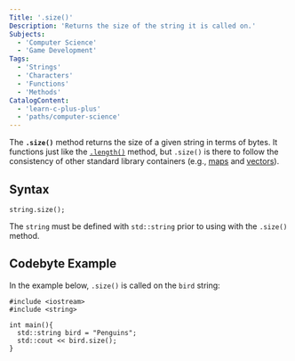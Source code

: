 ```yaml
---
Title: '.size()'
Description: 'Returns the size of the string it is called on.'
Subjects:
  - 'Computer Science'
  - 'Game Development'
Tags:
  - 'Strings'
  - 'Characters'
  - 'Functions'
  - 'Methods'
CatalogContent:
  - 'learn-c-plus-plus'
  - 'paths/computer-science'
---
```


The **`.size()`** method returns the size of a given string in terms of bytes. It functions just like the [`.length()`](https://www.codecademy.com/resources/docs/python/strings/length) method, but `.size()` is there to follow the consistency of other standard library containers (e.g., [maps](https://www.codecademy.com/resources/docs/cpp/maps) and [vectors](https://www.codecademy.com/resources/docs/cpp/vectors)).

## Syntax

```pseudo
string.size();
```

The `string` must be defined with `std::string` prior to using with the `.size()` method.

## Codebyte Example

In the example below, `.size()` is called on the `bird` string:

```codebyte/cpp
#include <iostream>
#include <string>

int main(){
  std::string bird = "Penguins";
  std::cout << bird.size();
}
```
